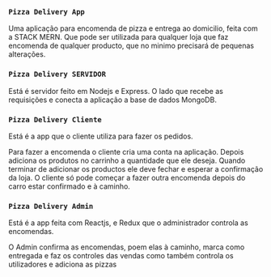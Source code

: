 ### `Pizza Delivery App`

Uma aplicação para encomenda de pizza e entrega ao domicilio, feita com a STACK MERN.
Que pode ser utilizada para qualquer loja que faz encomenda de qualquer producto, que no minimo precisará de pequenas alterações.


### `Pizza Delivery SERVIDOR`

Está é servidor feito em Nodejs e Express.
O lado que recebe as requisições e conecta a aplicação a base de dados MongoDB.


### `Pizza Delivery Cliente`

Está é a app que o cliente utiliza para fazer  os pedidos.

Para fazer a encomenda o cliente cria uma conta na aplicação.
Depois adiciona os produtos no carrinho a quantidade que ele deseja.
Quando terminar de adicionar os productos ele deve fechar e esperar a confirmação da loja.
O cliente só pode começar a fazer outra encomenda depois do carro estar confirmado e à caminho.



### `Pizza Delivery Admin`

Está é a app feita com Reactjs, e Redux que o administrador controla as encomendas.

O Admin confirma as encomendas, poem elas à caminho, marca como entregada e faz os controles das vendas como também controla os utilizadores e adiciona as pizzas

